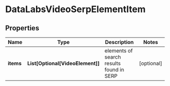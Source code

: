 # DataLabsVideoSerpElementItem


## Properties

| Name | Type | Description | Notes |
|------------ | ------------- | ------------- | -------------|
**items** | **List[Optional[VideoElement]]** | elements of search results found in SERP |[optional]|